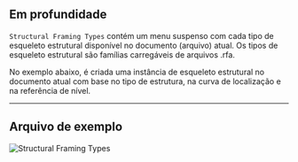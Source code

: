 ## Em profundidade
`Structural Framing Types` contém um menu suspenso com cada tipo de esqueleto estrutural disponível no documento (arquivo) atual. Os tipos de esqueleto estrutural são famílias carregáveis de arquivos .rfa.

No exemplo abaixo, é criada uma instância de esqueleto estrutural no documento atual com base no tipo de estrutura, na curva de localização e na referência de nível.
___
## Arquivo de exemplo

![Structural Framing Types](./DSRevitNodesUI.StructuralFramingTypes_img.jpg)
